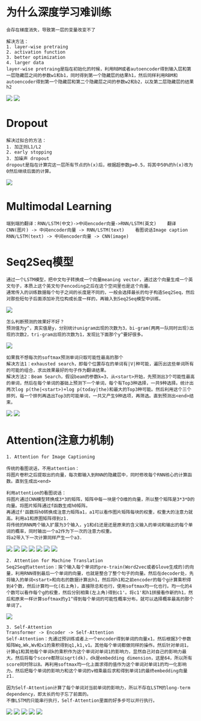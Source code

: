 # 为什么深度学习难训练
```
会存在梯度消失，导致第一层的变量改变不了

解决方法：
1. layer-wise pretraing
2. activation function
3. better optimization
4. larger data
layer-wise pretraing是指在初始化的时候，利用RBM或者autoencoder得到输入层和第一层隐藏层之间的参数w1和b1，同时得到第一个隐藏层的结果h1，然后同样利用RBM和autoencoder得到第一个隐藏层和第二个隐藏层之间的参数w2和b2，以及第二层隐藏层的结果h2
```
![](https://github.com/f1rstb100d/greedy/blob/master/jpg/Deep%20Learning%20hard%20to%20train.jpg)
![](https://github.com/f1rstb100d/greedy/blob/master/jpg/layer-wise%20pretraing.jpg)

# Dropout
```
解决过拟合的方法：
1. 加正则L1/L2
2. early stopping
3. 加噪声 dropout
dropout是指在计算完这一层所有节点的h(x)后，根据超参数p=0.5，将其中50%的h(x)改为0然后继续后面的计算。
```
![](https://github.com/f1rstb100d/greedy/blob/master/jpg/Dropout.jpg)

# Multimodal Learning
```
端到端的翻译：RNN/LSTM(中文)->中间encoder向量->RNN/LSTM(英文)    翻译
CNN(图片) -> 中间encoder向量 -> RNN/LSTM(text)    看图说话Image caption
RNN/LSTM(text) -> 中间encoder向量 -> CNN(image)
```

# Seq2Seq模型
```
通过一个LSTM模型，把中文句子转换成一个向量meaning vector，通过这个向量生成一个英文句子，本质上这个英文句子encoding之后在这个空间里也是这个向量。
通常传入的训练数据每个句子之间的长度是不同的，一般会选择最长的句子构造Seq2Seq，然后对那些短句子后面添加补充位构成长度一样的，再输入到Seq2Seq模型中训练。
```
![](https://github.com/f1rstb100d/greedy/blob/master/jpg/Seq2Seq%20model.jpg)

```
怎么判断预测的效果好不好？
预测值为y^，真实值是y，分别统计unigram出现的次数为3，bi-gram(两两一队同时出现)出现的次数2，tri-gram出现的次数为1，发现比下面那个y^要好很多。
```
![](https://github.com/f1rstb100d/greedy/blob/master/jpg/Seq2Seq%E6%95%88%E6%9E%9C%E5%88%A4%E5%88%AB.jpg)

```
如果我不想每次的softmax预测单词只取可能性最高的那个
解决方法1：exhausted search，即每个位置存在的单词有|V|种可能，遍历出这些单词所有的可能的组合，求出效果最好的句子作为翻译结果。
解决方法2：Beam Search，假设beam的参数k=3，从<start>开始，先预测出3个可能性最高的单词，然后在每个单词的基础上预测下一个单词，每个有Top3种选择，一共9种选择。统计出两次log p(the|<start>)+log p(today|the)和最大的Top3种可能。然后利用这个三个排列，每一个排列再选出Top3的可能单词，一共又产生9种选项，再筛选。直到预测出<end>结束。
```
![](https://github.com/f1rstb100d/greedy/blob/master/jpg/Exhaustic%20Search.jpg)
![](https://github.com/f1rstb100d/greedy/blob/master/jpg/Beam%20Search.jpg)

# Attention(注意力机制)
```
1. Attention for Image Captioning

传统的看图说话，不用attention：
将图片卷积之后提取出的向量，每次都输入到RNN的隐藏层中，同时修改每个RNN核心的计算函数。直到生成出<end>

利用attention的看图说话：
将图片通过CNN模型转换成3*3的矩阵，矩阵中每一块是个D维的向量，所以整个矩阵是3*3*D的向量。将图片矩阵通过f函数生成h0矩阵。
再通过f'函数将h0转换成注意力矩阵a1，a1可以看作图片矩阵每块的权重，权重大的注意力就高。利用a1和原图矩阵得到z1.
将传统的RNN两个输入扩展为3个输入，y1和d1还是还是原来的含义输入的单词和输出的每个单词的概率，同时输出一个a2作为下一次的注意力权重。
将a2带入下一次计算同样产生一个a3.
```
![](https://github.com/f1rstb100d/greedy/blob/master/jpg/%E7%9C%8B%E5%9B%BE%E8%AF%B4%E8%AF%9D1.jpg)
![](https://github.com/f1rstb100d/greedy/blob/master/jpg/%E7%9C%8B%E5%9B%BE%E8%AF%B4%E8%AF%9D2.jpg)
![](https://github.com/f1rstb100d/greedy/blob/master/jpg/%E7%9C%8B%E5%9B%BE%E8%AF%B4%E8%AF%9D3.jpg)
![](https://github.com/f1rstb100d/greedy/blob/master/jpg/%E7%9C%8B%E5%9B%BE%E8%AF%B4%E8%AF%9D4.jpg)
![](https://github.com/f1rstb100d/greedy/blob/master/jpg/%E7%9C%8B%E5%9B%BE%E8%AF%B4%E8%AF%9D5.jpg)
![](https://github.com/f1rstb100d/greedy/blob/master/jpg/%E7%9C%8B%E5%9B%BE%E8%AF%B4%E8%AF%9D6.jpg)
![](https://github.com/f1rstb100d/greedy/blob/master/jpg/%E7%9C%8B%E5%9B%BE%E8%AF%B4%E8%AF%9D7.jpg)

```
2. Attention for Machine Translation
Seq2Seq的attention：挨个输入每个单词的pre-train(Word2vec或者Glove生成的)的向量，利用RNN得到最后一个单词的向量，也就是整合了整个句子的向量。然后在decoder处，先将输入的单词<start>和向右的数据计算出h1，然后将h1和之前encoder的每个g计算乘积得到4个数，然后计算均一化(右上角)，直接除总和也行，使用softmax均一化也行。均一化的4个数可以看作每个g的权重，然后分别相乘(左上角)得到c1'。将c1'和h1拼接看作新的h1，然后和原来一样计算softmax的y1^得到每个单词的可能性概率分布，就可以选择概率最高的那个单词了。
```
![](https://github.com/f1rstb100d/greedy/blob/master/jpg/Seq2Seq%E7%9A%84Attention.jpg)
```
3. Self-Attention
Transformer -> Encoder -> Self-Attention
Self-Attention：先通过预训练或者上一个encoder得到单词的向量x1，然后根据3个参数矩阵Wq,Wk,Wv和x1的乘积得到q1,k1,v1。其他每个单词都做同样的操作。然后针对单词1，计算q1和其他每个单词k的乘积作为这个单词对单词1的影响力，显然自己对自己的影响力最大。然后将每个score都除以sqrt(dk)，dk是embedding dimension，这是64，所以所有score同时除以8。再利用softmax均一化上面求得的值作为这个单词对单词1的均一化影响力。然后把每个单词的影响力和这个单词的v相乘最后求和得到单词1的最终embedding向量z1.

因为Self-Attention计算了每个单词对当前单词的影响力，所以不存在LSTM的long-term dependency，即太长的句子忘了前面的。
不像LSTM的只能串行执行，Self-Attention里面的好多步可以并行执行。
```
![](https://github.com/f1rstb100d/greedy/blob/master/jpg/Transformer1.jpg)
![](https://github.com/f1rstb100d/greedy/blob/master/jpg/Transformer2.jpg)
![](https://github.com/f1rstb100d/greedy/blob/master/jpg/Transformer3.jpg)
![](https://github.com/f1rstb100d/greedy/blob/master/jpg/Transformer4.jpg)
![](https://github.com/f1rstb100d/greedy/blob/master/jpg/Transformer5.jpg)